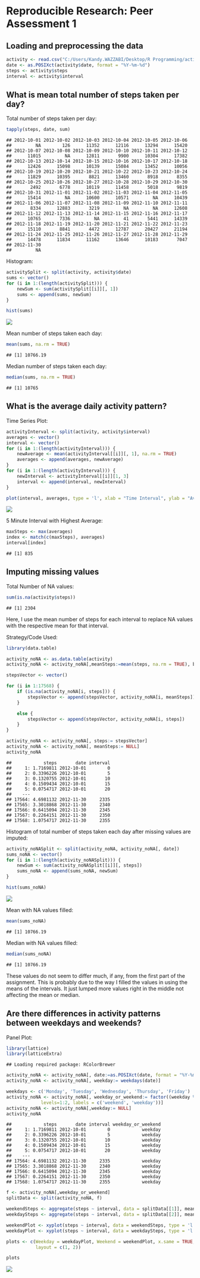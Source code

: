# Reproducible Research: Peer Assessment 1


## Loading and preprocessing the data


```r
activity <- read.csv("C:/Users/Kandy.WAZZABI/Desktop/R Programming/activity.csv")
date <- as.POSIXct(activity$date, format = "%Y-%m-%d")
steps <- activity$steps
interval <- activity$interval
```

## What is mean total number of steps taken per day?
  
Total number of steps taken per day:


```r
tapply(steps, date, sum)
```

```
## 2012-10-01 2012-10-02 2012-10-03 2012-10-04 2012-10-05 2012-10-06 
##         NA        126      11352      12116      13294      15420 
## 2012-10-07 2012-10-08 2012-10-09 2012-10-10 2012-10-11 2012-10-12 
##      11015         NA      12811       9900      10304      17382 
## 2012-10-13 2012-10-14 2012-10-15 2012-10-16 2012-10-17 2012-10-18 
##      12426      15098      10139      15084      13452      10056 
## 2012-10-19 2012-10-20 2012-10-21 2012-10-22 2012-10-23 2012-10-24 
##      11829      10395       8821      13460       8918       8355 
## 2012-10-25 2012-10-26 2012-10-27 2012-10-28 2012-10-29 2012-10-30 
##       2492       6778      10119      11458       5018       9819 
## 2012-10-31 2012-11-01 2012-11-02 2012-11-03 2012-11-04 2012-11-05 
##      15414         NA      10600      10571         NA      10439 
## 2012-11-06 2012-11-07 2012-11-08 2012-11-09 2012-11-10 2012-11-11 
##       8334      12883       3219         NA         NA      12608 
## 2012-11-12 2012-11-13 2012-11-14 2012-11-15 2012-11-16 2012-11-17 
##      10765       7336         NA         41       5441      14339 
## 2012-11-18 2012-11-19 2012-11-20 2012-11-21 2012-11-22 2012-11-23 
##      15110       8841       4472      12787      20427      21194 
## 2012-11-24 2012-11-25 2012-11-26 2012-11-27 2012-11-28 2012-11-29 
##      14478      11834      11162      13646      10183       7047 
## 2012-11-30 
##         NA
```
  
Histogram:


```r
activitySplit <- split(activity, activity$date)
sums <- vector()
for (i in 1:(length(activitySplit))) {
    newSum <- sum(activitySplit[[i]][, 1])
    sums <- append(sums, newSum)    
}

hist(sums)
```

![](PA1_template_files/figure-html/unnamed-chunk-3-1.png) 
  
Mean number of steps taken each day:


```r
mean(sums, na.rm = TRUE)
```

```
## [1] 10766.19
```
  
Median number of steps taken each day:


```r
median(sums, na.rm = TRUE)
```

```
## [1] 10765
```

## What is the average daily activity pattern?
  
Time Series Plot:


```r
activityInterval <- split(activity, activity$interval)
averages <- vector()
interval <- vector()
for (i in 1:(length(activityInterval))) {
    newAverage <- mean(activityInterval[[i]][, 1], na.rm = TRUE)
    averages <- append(averages, newAverage)    
}
for (i in 1:(length(activityInterval))) {
    newInterval <- activityInterval[[i]][1, 3]
    interval <- append(interval, newInterval)
}

plot(interval, averages, type = 'l', xlab = "Time Interval", ylab = "Average Steps Taken")
```

![](PA1_template_files/figure-html/unnamed-chunk-6-1.png) 
  
5 Minute Interval with Highest Average:


```r
maxSteps <- max(averages)
index <- match(c(maxSteps), averages)
interval[index]
```

```
## [1] 835
```

## Imputing missing values
  
Total Number of NA values:


```r
sum(is.na(activity$steps))
```

```
## [1] 2304
```
  
Here, I use the mean number of steps for each interval to replace NA values with
the respective mean for that interval.
  
Strategy/Code Used:


```r
library(data.table)

activity_noNA <- as.data.table(activity)
activity_noNA <- activity_noNA[,meanSteps:=mean(steps, na.rm = TRUE), by = interval]

stepsVector <- vector()

for (i in 1:17568) {
    if (is.na(activity_noNA[i, steps])) {
        stepsVector <- append(stepsVector, activity_noNA[i, meanSteps])
    }

    else {
        stepsVector <- append(stepsVector, activity_noNA[i, steps])
    }
}

activity_noNA <- activity_noNA[, steps:= stepsVector]
activity_noNA <- activity_noNA[, meanSteps:= NULL]
activity_noNA
```

```
##            steps       date interval
##     1: 1.7169811 2012-10-01        0
##     2: 0.3396226 2012-10-01        5
##     3: 0.1320755 2012-10-01       10
##     4: 0.1509434 2012-10-01       15
##     5: 0.0754717 2012-10-01       20
##    ---                              
## 17564: 4.6981132 2012-11-30     2335
## 17565: 3.3018868 2012-11-30     2340
## 17566: 0.6415094 2012-11-30     2345
## 17567: 0.2264151 2012-11-30     2350
## 17568: 1.0754717 2012-11-30     2355
```
  
Histogram of total number of steps taken each day after missing values are imputed:


```r
activity_noNASplit <- split(activity_noNA, activity_noNA[, date])
sums_noNA <- vector()
for (i in 1:(length(activity_noNASplit))) {
    newSum <- sum(activity_noNASplit[[i]][, steps])
    sums_noNA <- append(sums_noNA, newSum)
}

hist(sums_noNA)
```

![](PA1_template_files/figure-html/unnamed-chunk-10-1.png) 
  
Mean with NA values filled:


```r
mean(sums_noNA)
```

```
## [1] 10766.19
```
  
Median with NA values filled:

```r
median(sums_noNA)
```

```
## [1] 10766.19
```
  
These values do not seem to differ much, if any, from the first part of the assignment.  This is probably due to the way I filled the values in using the means of the intervals.  It just lumped more values right in the middle not affecting the mean or median.  

## Are there differences in activity patterns between weekdays and weekends?
  
Panel Plot:


```r
library(lattice)
library(latticeExtra)
```

```
## Loading required package: RColorBrewer
```

```r
activity_noNA <- activity_noNA[, date:=as.POSIXct(date, format = "%Y-%m-%d")]
activity_noNA <- activity_noNA[, weekday:= weekdays(date)]

weekdays <- c('Monday', 'Tuesday', 'Wednesday', 'Thursday', 'Friday')
activity_noNA <- activity_noNA[, weekday_or_weekend:= factor((weekday %in% weekdays) + 1L,
             levels=1:2, labels = c('weekend', 'weekday'))]
activity_noNA <- activity_noNA[,weekday:= NULL]
activity_noNA
```

```
##            steps       date interval weekday_or_weekend
##     1: 1.7169811 2012-10-01        0            weekday
##     2: 0.3396226 2012-10-01        5            weekday
##     3: 0.1320755 2012-10-01       10            weekday
##     4: 0.1509434 2012-10-01       15            weekday
##     5: 0.0754717 2012-10-01       20            weekday
##    ---                                                 
## 17564: 4.6981132 2012-11-30     2335            weekday
## 17565: 3.3018868 2012-11-30     2340            weekday
## 17566: 0.6415094 2012-11-30     2345            weekday
## 17567: 0.2264151 2012-11-30     2350            weekday
## 17568: 1.0754717 2012-11-30     2355            weekday
```

```r
f <- activity_noNA[,weekday_or_weekend]
splitData <- split(activity_noNA, f)

weekendSteps <- aggregate(steps ~ interval, data = splitData[[1]], mean)
weekdaySteps <- aggregate(steps ~ interval, data = splitData[[2]], mean)

weekendPlot <- xyplot(steps ~ interval, data = weekendSteps, type = 'l')
weekdayPlot <- xyplot(steps ~ interval, data = weekdaySteps, type = 'l')

plots <- c(Weekday = weekdayPlot, Weekend = weekendPlot, x.same = TRUE, y.same = TRUE,
           layout = c(1, 2))  

plots
```

![](PA1_template_files/figure-html/unnamed-chunk-13-1.png) 
